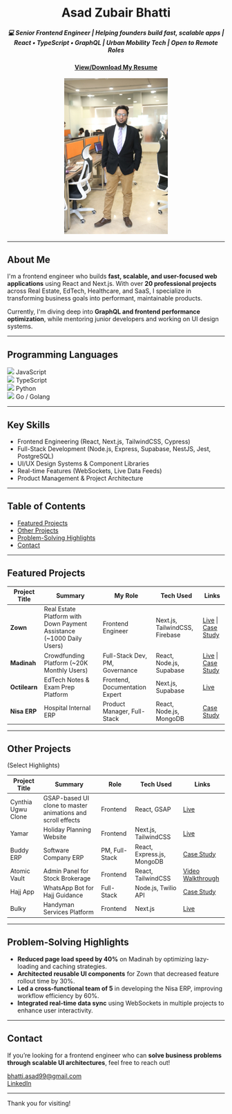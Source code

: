 <h1 align="center">Asad Zubair Bhatti</h1>
<h5 align="center">💻 Senior Frontend Engineer | Helping founders build fast, scalable apps | React • TypeScript • GraphQL | Urban Mobility Tech | Open to Remote Roles</h5>

<div align="center">
  <a href="https://drive.google.com/file/d/1kSWvGr9JlFyoSrxfZFi-xDDPK0zmQB6Q/view?usp=sharing"><strong>View/Download My Resume</strong></a>
</div>
<br>
<div align="center">
  <img src="me-with-office-bg.jpeg" alt="Asad Zubair Bhatti" width="240">
</div>

---

## About Me
I'm a frontend engineer who builds **fast, scalable, and user-focused web applications** using React and Next.js. With over **20 professional projects** across Real Estate, EdTech, Healthcare, and SaaS, I specialize in transforming business goals into performant, maintainable products.

Currently, I'm diving deep into **GraphQL and frontend performance optimization**, while mentoring junior developers and working on UI design systems.

---

## Programming Languages
<img src="https://encrypted-tbn0.gstatic.com/images?q=tbn:ANd9GcQxiL5_UGi2Ft1lCBH-dklG_TIe5kjwRHPEmQ&s" width="20px"> JavaScript &nbsp;&nbsp;<br>
<img src="https://upload.wikimedia.org/wikipedia/commons/thumb/4/4c/Typescript_logo_2020.svg/1200px-Typescript_logo_2020.svg.png" width="20px"> TypeScript &nbsp;&nbsp;<br>
<img src="https://encrypted-tbn0.gstatic.com/images?q=tbn:ANd9GcQAojdfiU-YTTglyAywGexed1DmziFkV5v1Yg&s" width="20px"> Python<br>
<img src="https://encrypted-tbn0.gstatic.com/images?q=tbn:ANd9GcSLUqVsC42zgrIqA2-jtTXYsKk-1Ug2i8nxcA&s" width="20px"> Go / Golang<br>

---

## Key Skills
- Frontend Engineering (React, Next.js, TailwindCSS, Cypress)
- Full-Stack Development (Node.js, Express, Supabase, NestJS, Jest, PostgreSQL)
- UI/UX Design Systems & Component Libraries
- Real-time Features (WebSockets, Live Data Feeds)
- Product Management & Project Architecture

---

## Table of Contents
- [Featured Projects](#featured-projects)
- [Other Projects](#other-projects)
- [Problem-Solving Highlights](#problem-solving-highlights)
- [Contact](#contact)

---

## Featured Projects

| Project Title | Summary | My Role | Tech Used | Links |
|---------------|---------|---------|-----------|-------|
| **Zown** | Real Estate Platform with Down Payment Assistance (~1000 Daily Users) | Frontend Engineer | Next.js, TailwindCSS, Firebase | [Live](https://zown.ca/) \| [Case Study](docs/zown.md) |
| **Madinah** | Crowdfunding Platform (~20K Monthly Users) | Full-Stack Dev, PM, Governance | React, Node.js, Supabase | [Live](https://madinah.com/) \| [Case Study](docs/madinah.md) |
| **Octilearn** | EdTech Notes & Exam Prep Platform | Frontend, Documentation Expert | Next.js, Supabase | [Live](https://octilearn.com/) |
| **Nisa ERP** | Hospital Internal ERP | Product Manager, Full-Stack | React, Node.js, MongoDB | [Case Study](docs/nisa-erp.md) |

---

## Other Projects 
(Select Highlights)

| Project Title | Summary | Role | Tech Used | Links |
|---------------|---------|------|-----------|------|
| Cynthia Ugwu Clone | GSAP-based UI clone to master animations and scroll effects | Frontend | React, GSAP | [Live](https://cynthiagwu-clone-2.vercel.app/) |
| Yamar | Holiday Planning Website | Frontend | Next.js, TailwindCSS | [Live](https://yamar.vercel.app/) |
| Buddy ERP | Software Company ERP | PM, Full-Stack | React, Express.js, MongoDB | [Case Study](docs/buddy.md) |
| Atomic Vault | Admin Panel for Stock Brokerage | Frontend | React, TailwindCSS | [Video Walkthrough](https://www.loom.com/share/053e8a6b2f0c48b3927d62ea57230963) |
| Hajj App | WhatsApp Bot for Hajj Guidance | Full-Stack | Node.js, Twilio API | [Case Study](docs/hajj.md) |
| Bulky | Handyman Services Platform | Frontend | Next.js | [Live](https://bulky-peach.vercel.app/) |

---

## Problem-Solving Highlights
- **Reduced page load speed by 40%** on Madinah by optimizing lazy-loading and caching strategies.
- **Architected reusable UI components** for Zown that decreased feature rollout time by 30%.
- **Led a cross-functional team of 5** in developing the Nisa ERP, improving workflow efficiency by 60%.
- **Integrated real-time data sync** using WebSockets in multiple projects to enhance user interactivity.

---

## Contact
If you’re looking for a frontend engineer who can **solve business problems through scalable UI architectures**, feel free to reach out!

bhatti.asad99@gmail.com  
[LinkedIn](https://linkedin.com/bhattiasad99)

---

Thank you for visiting!
